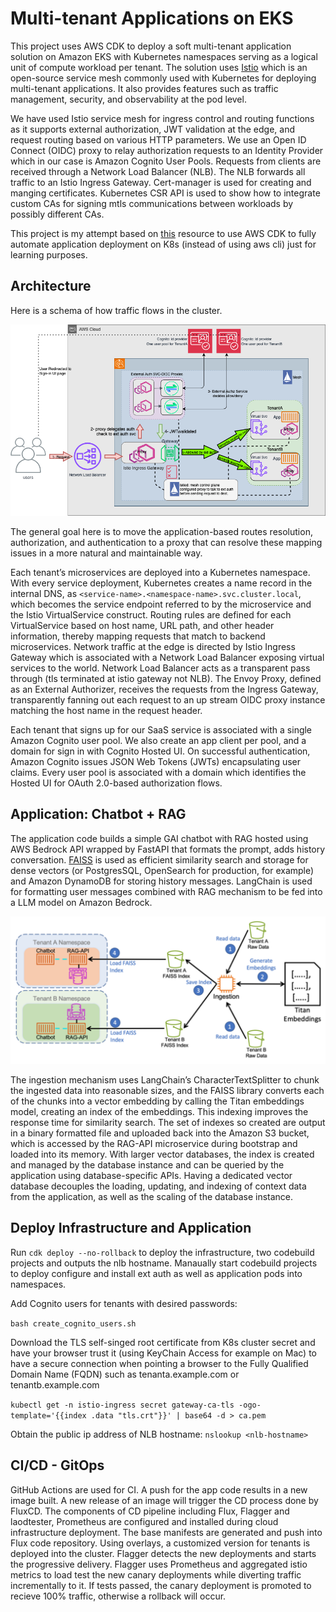 # Multi-tenant Applications on EKS

This project uses AWS CDK to deploy a soft multi-tenant application solution on Amazon EKS with Kubernetes namespaces serving as a logical unit of compute workload per tenant.
The solution uses [Istio](https://istio.io/latest/) which is an open-source service mesh commonly used with Kubernetes for deploying multi-tenant applications. It also provides features such as traffic management, security, and observability at the pod level.

We have used Istio service mesh for ingress control and routing functions as it supports external authorization, JWT validation at the edge, and request routing based on various HTTP parameters. We use an Open ID Connect (OIDC) proxy to relay authorization requests to an Identity Provider which in our case is Amazon Cognito User Pools. Requests from clients are received through a Network Load Balancer (NLB). The NLB forwards all traffic to an Istio Ingress Gateway. Cert-manager is used for creating and manging certificates. Kubernetes CSR API is used to show how to integrate custom CAs for signing mtls communications between workloads by possibly different CAs.

This project is my attempt based on [this](https://aws.amazon.com/blogs/containers/build-a-multi-tenant-chatbot-with-rag-using-amazon-bedrock-and-amazon-eks/) resource to use AWS CDK to fully automate application deployment on K8s (instead of using aws cli) just for learning purposes.

## Architecture

Here is a schema of how traffic flows in the cluster.

![alt text](./infra-cdk/images/architecture.png)

The general goal here is to move the application-based routes resolution, authorization, and authentication to a proxy that can resolve these mapping issues in a more natural and maintainable way.

Each tenant’s microservices are deployed into a Kubernetes namespace. With every service deployment, Kubernetes creates a name record in the internal DNS, as `<service-name>.<namespace-name>.svc.cluster.local`, which becomes the service endpoint referred to by the microservice and the Istio VirtualService construct. Routing rules are defined for each VirtualService based on host name, URL path, and other header information, thereby mapping requests that match to backend microservices. Network traffic at the edge is directed by Istio Ingress Gateway which is associated with a Network Load Balancer exposing virtual services to the world. Network Load Balancer acts as a transparent pass through (tls terminated at istio gateway not NLB).   The Envoy Proxy, defined as an External Authorizer, receives the requests from the Ingress Gateway, transparently fanning out each request to an up stream OIDC proxy instance matching the host name in the request header.

Each tenant that signs up for our SaaS service is associated with a single Amazon Cognito user pool. We also create an app client per pool, and a domain for sign in with Cognito Hosted UI. On successful authentication, Amazon Cognito issues JSON Web Tokens (JWTs) encapsulating user claims. Every user pool is associated with a domain which identifies the Hosted UI for OAuth 2.0-based authorization flows. 

## Application: Chatbot + RAG

The application code builds a simple GAI chatbot with RAG hosted using AWS Bedrock API wrapped by FastAPI that formats the prompt, adds history conversation. [FAISS](https://github.com/facebookresearch/faiss) is used as efficient similarity search and storage for dense vectors (or PostgresSQL, OpenSearch for production, for example) and Amazon DynamoDB for storing history messages. LangChain is used for formatting user messages combined with RAG mechanism to be fed into a LLM model on Amazon Bedrock.

![alt text](./infra-cdk/images/Ingestion-of-contextual-data.png)

The ingestion mechanism uses LangChain’s CharacterTextSplitter to chunk the ingested data into reasonable sizes, and the FAISS library converts each of the chunks into a vector embedding by calling the Titan embeddings model, creating an index of the embeddings. This indexing improves the response time for similarity search. The set of indexes so created are output in a binary formatted file and uploaded back into the Amazon S3 bucket, which is accessed by the RAG-API microservice during bootstrap and loaded into its memory. With larger vector databases, the index is created and managed by the database instance and can be queried by the application using database-specific APIs. Having a dedicated vector database decouples the loading, updating, and indexing of context data from the application, as well as the scaling of the database instance.

## Deploy Infrastructure and Application

Run `cdk deploy --no-rollback` to deploy the infrastructure, two codebuild projects and outputs the nlb hostname. Manaually start codebuild projects to deploy configure and install ext auth as well as application pods into namespaces. 

Add Cognito users for tenants with desired passwords:

`bash create_cognito_users.sh`

Download the TLS self-singed root certificate from K8s cluster secret and have your browser trust it (using KeyChain Access for example on Mac) to have a secure connection when pointing a browser to the Fully Qualified Domain Name (FQDN) such as tenanta.example.com or tenantb.example.com 

`kubectl get -n istio-ingress secret gateway-ca-tls -ogo-template='{{index .data "tls.crt"}}' | base64 -d > ca.pem`

Obtain the public ip address of NLB hostname:
`nslookup <nlb-hostname>`

## CI/CD - GitOps
GitHub Actions are used for CI. A push for the app code results in a new image built. A new release of an image will trigger the CD process done by FluxCD. The components of CD pipeline including Flux, Flagger and laodtester, Prometheus are configured and installed during cloud infrastructure deployment. The base manifests are generated and push into Flux code repository. Using overlays, a customized version for tenants is deployed into the cluster. Flagger detects the new deployments and starts the progressive delivery. Flagger uses Prometheus and aggregated istio metrics to load test the new canary deployments while diverting traffic incrementally to it. If tests passed, the canary deployment is promoted to recieve 100% traffic, otherwise a rollback will occur.

